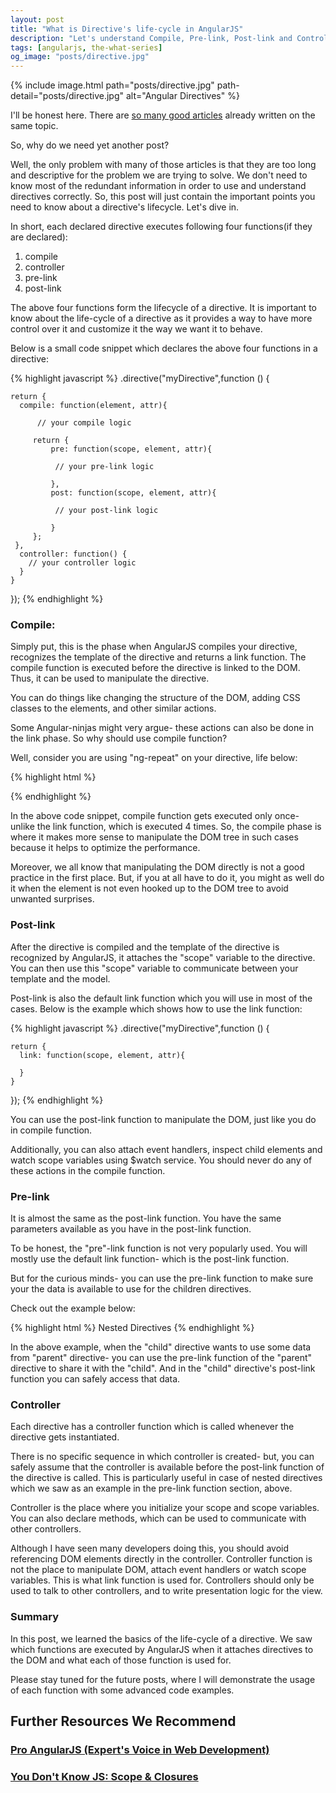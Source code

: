 ```yaml
---
layout: post
title: "What is Directive's life-cycle in AngularJS"
description: "Let's understand Compile, Pre-link, Post-link and Controller functions in AngularJS directives. AngularJS Directive lifehooks. This article explains importance of each function and when to use which function in AngularJS directives."
tags: [angularjs, the-what-series]
og_image: "posts/directive.jpg"
---
```


{% include image.html path="posts/directive.jpg" path-detail="posts/directive.jpg" alt="Angular Directives" %}

I'll be honest here. There are [so many good articles](https://www.google.com/webhp?sourceid=chrome-instant&ion=1&espv=2&ie=UTF-8#q=directives%20life%20cycle%20in%20angularjs) already written on the same topic.

So, why do we need yet another post?

Well, the only problem with many of those articles is that they are too long and descriptive for the problem we are trying to solve. We don't need to know most of the redundant information in order to use and understand directives correctly. So, this post will just contain the important points you need to know about a directive's lifecycle. Let's dive in.

In short, each declared directive executes following four functions(if they are declared):
1. compile
2. controller
3. pre-link
4. post-link

The above four functions form the lifecycle of a directive. It is important to know about the life-cycle of a directive as it provides a way to have more control over it and customize it the way we want it to behave.

Below is a small code snippet which declares the above four functions in a directive:

{% highlight javascript %}
.directive("myDirective",function () {

    return {
      compile: function(element, attr){

          // your compile logic
 
         return {
             pre: function(scope, element, attr){

              // your pre-link logic
 
             },
             post: function(scope, element, attr){

              // your post-link logic
 
             }
         };
     },
	  controller: function() {
        // your controller logic
      }
    }
});
{% endhighlight %}


### Compile:
Simply put, this is the phase when AngularJS compiles your directive, recognizes the template of the directive and returns a link function. The compile function is executed before the directive is linked to the DOM. Thus, it can be used to manipulate the directive.

You can do things like changing the structure of the DOM, adding CSS classes to the elements, and other similar actions.

Some Angular-ninjas might very argue- these actions can also be done in the link phase. So why should use compile function?

Well, consider you are using "ng-repeat" on your directive, life below:

{% highlight html %}
<div ng-repeat="items in [1,2,3,4]" my-directive>
{% endhighlight %}

In the above code snippet, compile function gets executed only once- unlike the link function, which is executed 4 times. So, the compile phase is where it makes more sense to manipulate the DOM tree in such cases because it helps to optimize the performance.

Moreover, we all know that manipulating the DOM directly is not a good practice in the first place. But, if you at all have to do it, you might as well do it when the element is not even hooked up to the DOM tree to avoid unwanted surprises.


### Post-link
After the directive is compiled and the template of the directive is recognized by AngularJS, it attaches the "scope" variable to the directive. You can then use this "scope" variable to communicate between your template and the model.

Post-link is also the default link function which you will use in most of the cases. Below is the example which shows how to use the link function:

{% highlight javascript %}
.directive("myDirective",function () {

    return {
      link: function(scope, element, attr){

      }
    }
});
{% endhighlight %}

You can use the post-link function to manipulate the DOM, just like you do in compile function.

Additionally, you can also attach event handlers, inspect child elements and watch scope variables using $watch service. You should never do any of these actions in the compile function.


### Pre-link
It is almost the same as the post-link function. You have the same parameters available as you have in the post-link function.

To be honest, the "pre"-link function is not very popularly used. You will mostly use the default link function- which is the post-link function.

But for the curious minds- you can use the pre-link function to make sure your the data is available to use for the children directives. 

Check out the example below:

{% highlight html %}
<parent>
	<child>
		Nested Directives
	</child>
</parent>
{% endhighlight %}

In the above example, when the "child" directive wants to use some data from "parent" directive- you can use the pre-link function of the "parent" directive to share it with the "child". And in the "child" directive's post-link function you can safely access that data.


### Controller
Each directive has a controller function which is called whenever the directive gets instantiated.

There is no specific sequence in which controller is created- but, you can safely assume that the controller is available before the post-link function of the directive is called. This is particularly useful in case of nested directives which we saw as an example in the pre-link function section, above.

Controller is the place where you initialize your scope and scope variables. You can also declare methods, which can be used to communicate with other controllers.

Although I have seen many developers doing this, you should avoid referencing DOM elements directly in the controller. Controller function is not the place to manipulate DOM, attach event handlers or watch scope variables. This is what link function is used for. Controllers should only be used to talk to other controllers, and to write presentation logic for the view.


### Summary
In this post, we learned the basics of the life-cycle of a directive. We saw which functions are executed by AngularJS when it attaches directives to the DOM and what each of those function is used for.

Please stay tuned for the future posts, where I will demonstrate the usage of each function with some advanced code examples.


## Further Resources We Recommend

### [Pro AngularJS (Expert's Voice in Web Development)](https://amzn.to/36F6N8v)
### [You Don't Know JS: Scope & Closures](https://amzn.to/2UaT46V)